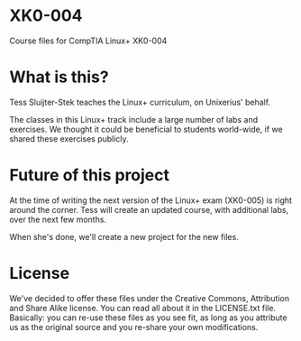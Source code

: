 # XK0-004
Course files for CompTIA Linux+ XK0-004

# What is this?
Tess Sluijter-Stek teaches the Linux+ curriculum, on Unixerius' behalf.

The classes in this Linux+ track include a large number of labs and exercises. We thought it could be beneficial to students world-wide, if we shared these exercises publicly.

# Future of this project
At the time of writing the next version of the Linux+ exam (XK0-005) is right around the corner. Tess will create an updated course, with additional labs, over the next few months.

When she's done, we'll create a new project for the new files.

# License
We've decided to offer these files under the Creative Commons, Attribution and Share Alike license. You can read all about it in the LICENSE.txt file. Basically: you can re-use these files as you see fit, as long as you attribute us as the original source and you re-share your own modifications. 
